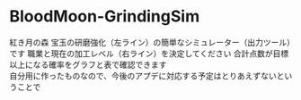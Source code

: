 # BloodMoon-GrindingSim
紅き月の森 宝玉の研磨強化（左ライン）の簡単なシミュレーター（出力ツール）です
職業と現在の加工レベル（右ライン）を決定してください
合計点数が目標以上になる確率をグラフと表で確認できます
<br>
自分用に作ったものなので、今後のアプデに対応する予定はとりあえずないということで
